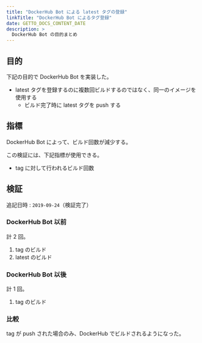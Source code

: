 ```yaml
---
title: "DockerHub Bot による latest タグの登録"
linkTitle: "DockerHub Bot によるタグ登録"
date: GETTO_DOCS_CONTENT_DATE
description: >
  DockerHub Bot の目的まとめ
---
```


## 目的

下記の目的で DockerHub Bot を実装した。

- latest タグを登録するのに複数回ビルドするのではなく、同一のイメージを使用する
  - ビルド完了時に latest タグを push する


## 指標

DockerHub Bot によって、ビルド回数が減少する。

この検証には、下記指標が使用できる。

- tag に対して行われるビルド回数


## 検証

追記日時 : `2019-09-24`（検証完了）

### DockerHub Bot 以前

計 2 回。

1. tag のビルド
1. latest のビルド


### DockerHub Bot 以後

計 1 回。

1. tag のビルド


### 比較

tag が push された場合のみ、DockerHub でビルドされるようになった。
